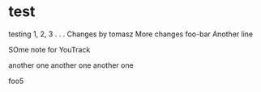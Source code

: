 test
====

testing 1, 2, 3
.
.
.
Changes by tomasz
More changes
foo-bar
Another line

SOme note for YouTrack

another one
another one
another one


foo5
